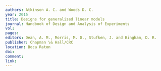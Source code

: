 ```yaml
---
authors: Atkinson A. C. and Woods D. C. 
year: 2015 
title: Designs for generalized linear models 
journal: Handbook of Design and Analysis of Experiments 
vol: 
pages: 
editors: Dean, A. M., Morris, M. D., Stufken, J. and Bingham, D. R. 
publisher: Chapman \& Hall/CRC 
location: Boca Raton 
doi: 
comment: 
link: 
---
```

 

